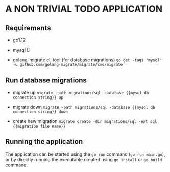 # A NON TRIVIAL TODO APPLICATION

## Requirements
- go1.12

- mysql 8

- golang-migrate cli tool (for database migrations)
  `go get -tags 'mysql' -u github.com/golang-migrate/migrate/cmd/migrate`

## Run database migrations
- migrate up
  `migrate -path migrations/sql -database {{mysql db connection string}} up`

- migrate down
  `migrate -path migrations/sql -database {{mysql db connection string}} down`

- create new migration
  `migrate create -dir migrations/sql -ext sql {{migration file name}}`

## Running the application
The application can be started using the `go run` command (`go run main.go`),
or by directly running the executable created using `go install` or `go build` command.
